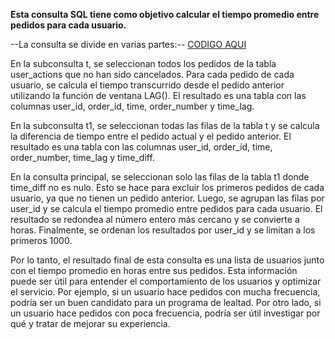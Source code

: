 **Esta consulta SQL tiene como objetivo calcular el tiempo promedio entre pedidos para cada usuario.**

--La consulta se divide en varias partes:--
[CODIGO AQUI](https://github.com/elena210910/PortafolioSQL/blob/main/code_sql_3/code)

En la subconsulta t, 
se seleccionan todos los pedidos de la tabla user_actions que no han sido cancelados.
Para cada pedido de cada usuario, se calcula el tiempo transcurrido desde el pedido anterior utilizando la función de ventana LAG(). 
El resultado es una tabla con las columnas user_id, order_id, time, order_number y time_lag.

En la subconsulta t1, 
se seleccionan todas las filas de la tabla t y se calcula la diferencia de tiempo entre el pedido actual y el pedido anterior.
El resultado es una tabla con las columnas user_id, order_id, time, order_number, time_lag y time_diff.

En la consulta principal,
se seleccionan solo las filas de la tabla t1 donde time_diff no es nulo.
Esto se hace para excluir los primeros pedidos de cada usuario, ya que no tienen un pedido anterior. 
Luego, se agrupan las filas por user_id y se calcula el tiempo promedio entre pedidos para cada usuario. 
El resultado se redondea al número entero más cercano y se convierte a horas.
Finalmente, se ordenan los resultados por user_id y se limitan a los primeros 1000.

Por lo tanto, el resultado final de esta consulta es una lista de usuarios junto con el tiempo promedio en horas entre sus pedidos.
Esta información puede ser útil para entender el comportamiento de los usuarios y optimizar el servicio. 
Por ejemplo, si un usuario hace pedidos con mucha frecuencia, podría ser un buen candidato para un programa de lealtad. 
Por otro lado, si un usuario hace pedidos con poca frecuencia, podría ser útil investigar por qué y tratar de mejorar su experiencia.
